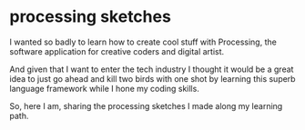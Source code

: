 # processing sketches
I wanted so badly to learn how to create cool stuff with Processing, the software application for creative coders and digital artist. 

And given that I want to enter the tech industry I thought it would be a great idea to just go ahead and kill two birds with one shot by learning this superb language framework while I hone my coding skills. 

So, here I am, sharing the processing sketches I made along my learning path.
